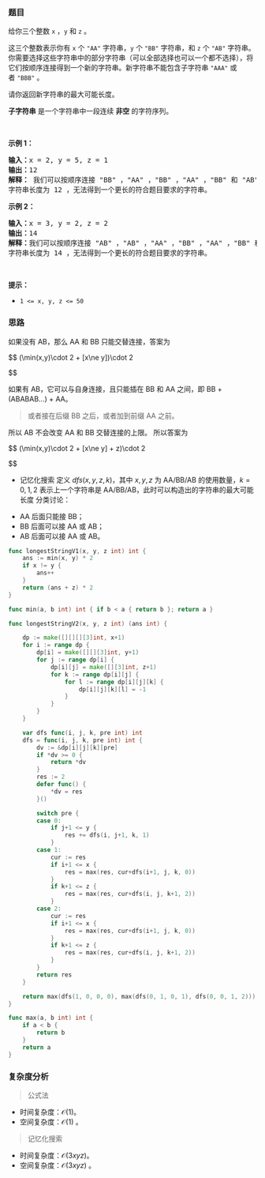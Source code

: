 ### 题目

<p>给你三个整数 <code>x</code> ，<code>y</code> 和 <code>z</code> 。</p>

<p>这三个整数表示你有 <code>x</code> 个 <code>"AA"</code> 字符串，<code>y</code> 个 <code>"BB"</code> 字符串，和 <code>z</code> 个 <code>"AB"</code> 字符串。你需要选择这些字符串中的部分字符串（可以全部选择也可以一个都不选择），将它们按顺序连接得到一个新的字符串。新字符串不能包含子字符串 <code>"AAA"</code> 或者 <code>"BBB"</code> 。</p>

<p>请你返回新字符串的最大可能长度。</p>

<p><strong>子字符串</strong> 是一个字符串中一段连续 <strong>非空</strong> 的字符序列。</p>

<p> </p>

<p><strong class="example">示例 1：</strong></p>

<pre><b>输入：</b>x = 2, y = 5, z = 1
<b>输出：</b>12
<strong>解释： </strong>我们可以按顺序连接 "BB" ，"AA" ，"BB" ，"AA" ，"BB" 和 "AB" ，得到新字符串 "BBAABBAABBAB" 。
字符串长度为 12 ，无法得到一个更长的符合题目要求的字符串。
</pre>

<p><strong class="example">示例 2：</strong></p>

<pre><b>输入：</b>x = 3, y = 2, z = 2
<b>输出：</b>14
<b>解释：</b>我们可以按顺序连接 "AB" ，"AB" ，"AA" ，"BB" ，"AA" ，"BB" 和 "AA" ，得到新字符串 "ABABAABBAABBAA" 。
字符串长度为 14 ，无法得到一个更长的符合题目要求的字符串。
</pre>

<p> </p>

<p><strong>提示：</strong></p>

<ul>
	<li><code>1 <= x, y, z <= 50</code></li>
</ul>

### 思路

如果没有 AB，那么 AA 和 BB 只能交替连接，答案为

$$
(\min(x,y)\cdot 2 + [x\ne y])\cdot 2

$$

如果有 AB，它可以与自身连接，且只能插在 BB 和 AA 之间，即 BB + (ABABAB...) + AA。

> 或者接在后缀 BB 之后，或者加到前缀 AA 之前。

所以 AB 不会改变 AA 和 BB 交替连接的上限。
所以答案为

$$
(\min(x,y)\cdot 2 + [x\ne y] + z)\cdot 2

$$

* 记忆化搜索
  定义 $\textit{dfs}(x,y,z,k)$，其中 $x,y,z$ 为 AA/BB/AB 的使用数量，$k=0,1,2$ 表示上一个字符串是 AA/BB/AB，此时可以构造出的字符串的最大可能长度
  分类讨论：

- AA 后面只能接 BB；
- BB 后面可以接 AA 或 AB；
- AB 后面可以接 AA 或 AB。

```go  
func longestStringV1(x, y, z int) int {
	ans := min(x, y) * 2
	if x != y {
		ans++
	}
	return (ans + z) * 2
}

func min(a, b int) int { if b < a { return b }; return a }

func longestStringV2(x, y, z int) (ans int) {

	dp := make([][][][3]int, x+1)
	for i := range dp {
		dp[i] = make([][][3]int, y+1)
		for j := range dp[i] {
			dp[i][j] = make([][3]int, z+1)
			for k := range dp[i][j] {
				for l := range dp[i][j][k] {
					dp[i][j][k][l] = -1
				}
			}
		}
	}

	var dfs func(i, j, k, pre int) int
	dfs = func(i, j, k, pre int) int {
		dv := &dp[i][j][k][pre]
		if *dv >= 0 {
			return *dv
		}
		res := 2
		defer func() {
			*dv = res
		}()

		switch pre {
		case 0:
			if j+1 <= y {
				res += dfs(i, j+1, k, 1)
			}
		case 1:
			cur := res
			if i+1 <= x {
				res = max(res, cur+dfs(i+1, j, k, 0))
			}
			if k+1 <= z {
				res = max(res, cur+dfs(i, j, k+1, 2))
			}
		case 2:
			cur := res
			if i+1 <= x {
				res = max(res, cur+dfs(i+1, j, k, 0))
			}
			if k+1 <= z {
				res = max(res, cur+dfs(i, j, k+1, 2))
			}
		}
		return res
	}

	return max(dfs(1, 0, 0, 0), max(dfs(0, 1, 0, 1), dfs(0, 0, 1, 2)))
}

func max(a, b int) int {
	if a < b {
		return b
	}
	return a
}
```

### 复杂度分析

> 公式法

- 时间复杂度：$\mathcal{O}(1)$。
- 空间复杂度：$\mathcal{O}(1)$ 。

> 记忆化搜索

- 时间复杂度：$\mathcal{O}(3xyz)$。
- 空间复杂度：$\mathcal{O}(3xyz)$ 。
